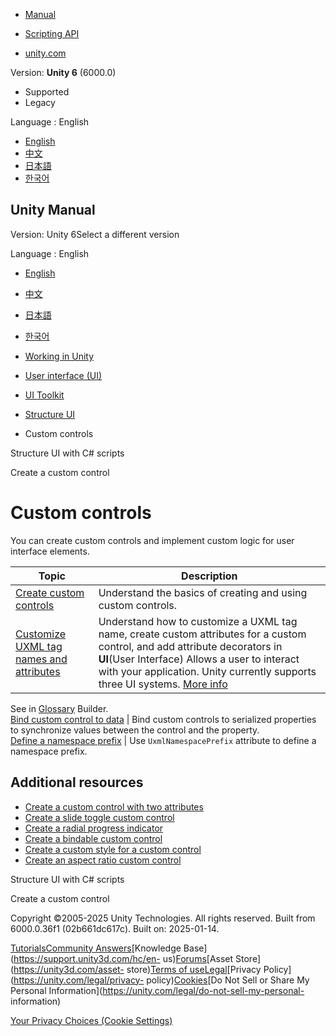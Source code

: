 [](https://docs.unity3d.com)

  * [Manual](../Manual/index.html)
  * [Scripting API](../ScriptReference/index.html)

  * [unity.com](https://unity.com/)

Version: **Unity 6** (6000.0)

  * Supported
  * Legacy

Language : English

  * [English](/Manual/UIE-custom-controls.html)
  * [中文](/cn/current/Manual/UIE-custom-controls.html)
  * [日本語](/ja/current/Manual/UIE-custom-controls.html)
  * [한국어](/kr/current/Manual/UIE-custom-controls.html)

[](https://docs.unity3d.com)

## Unity Manual

Version: Unity 6Select a different version

Language : English

  * [English](/Manual/UIE-custom-controls.html)
  * [中文](/cn/current/Manual/UIE-custom-controls.html)
  * [日本語](/ja/current/Manual/UIE-custom-controls.html)
  * [한국어](/kr/current/Manual/UIE-custom-controls.html)

  * [Working in Unity](working-in-unity.html)
  * [User interface (UI)](UIToolkits.html)
  * [UI Toolkit](UIElements.html)
  * [Structure UI](UIE-structure-ui.html)
  * Custom controls

[](UIE-Controls.html)

Structure UI with C# scripts

[](UIE-create-custom-controls.html)

Create a custom control

# Custom controls

You can create custom controls and implement custom logic for user interface
elements.

**Topic** | **Description**  
---|---  
[Create custom controls](UIE-create-custom-controls.html) | Understand the basics of creating and using custom controls.  
[Customize UXML tag names and attributes](UIE-custom-tag-name-and-attributes.html) | Understand how to customize a UXML tag name, create custom attributes for a custom control, and add attribute decorators in **UI**(User Interface) Allows a user to interact with your application. Unity currently supports three UI systems. [More info](UI-system-compare.html)  
See in [Glossary](Glossary.html#UI) Builder.  
[Bind custom control to data](UIE-bind-custom-control-to-data.html) | Bind custom controls to serialized properties to synchronize values between the control and the property.  
[Define a namespace prefix](UIE-define-a-namespace-prefix.html) | Use `UxmlNamespacePrefix` attribute to define a namespace prefix.  
  
## Additional resources

  * [Create a custom control with two attributes](UIB-structuring-ui-custom-elements.html)
  * [Create a slide toggle custom control](UIE-slide-toggle.html)
  * [Create a radial progress indicator](UIE-radial-progress.html)
  * [Create a bindable custom control](UIE-create-bindable-custom-control.html)
  * [Create a custom style for a custom control](UIE-create-custom-style-custom-control.html)
  * [Create an aspect ratio custom control](UIE-create-aspect-ratios-custom-control.html)

[](UIE-Controls.html)

Structure UI with C# scripts

[](UIE-create-custom-controls.html)

Create a custom control

Copyright ©2005-2025 Unity Technologies. All rights reserved. Built from
6000.0.36f1 (02b661dc617c). Built on: 2025-01-14.

[Tutorials](https://learn.unity.com/)[Community
Answers](https://answers.unity3d.com)[Knowledge
Base](https://support.unity3d.com/hc/en-
us)[Forums](https://forum.unity3d.com)[Asset Store](https://unity3d.com/asset-
store)[Terms of
use](https://docs.unity3d.com/Manual/TermsOfUse.html)[Legal](https://unity.com/legal)[Privacy
Policy](https://unity.com/legal/privacy-
policy)[Cookies](https://unity.com/legal/cookie-policy)[Do Not Sell or Share
My Personal Information](https://unity.com/legal/do-not-sell-my-personal-
information)

[Your Privacy Choices (Cookie Settings)](javascript:void\(0\);)

